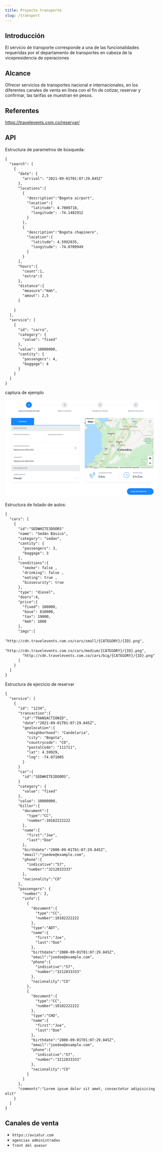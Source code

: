 ```yaml
---
title: Proyecto transporte
slug: /transport
---
```


## Introducción

El servicio de transporte corresponde a una de las funcionalidades requeridas por el departamento de transportes en cabeza de la vicepresidencia de operaciones

## Alcance

Ofrecer servicios de transportes nacional e internacionales, en los diferentes canales de venta en línea con el fin de cotizar, reservar y confirmar, las tarifas se muestran en pesos.


## Referentes

https://travelevents.com.co/reservar/

## API

Estructura de parametros de búsqueda:

```shell
{
  "search": [
    {
      "date": {
        "arrival": "2021-09-01T01:07:29.845Z"
      },
      "locations":[
        {
          "description":"Bogota airport",
          "location":{
            "latitude": 4.7009718,
            "longitude": -74.1482912
          }
        },
        {
          "description":"Bogota chapinero",
          "location":{
            "latitude": 4.5992835,
            "longitude": -74.0709949
          }
        }  
      ],
      "hours":{
        "count":1,
        "extra":3
      },
      "distance":{
        "measure":"Kmh",
        "amout": 2,5
      }

    }
  ],
  "service": [
    {
      "id": "carro",
      "category": {
        "value": "fixed"
      },
      "value": 10000000,
      "cantity": {
        "passengers": 4,
        "baggage": 4
      }
    }
  ]
}
```

captura de ejemplo

![Example banner](../static/img/searcher.png)

Estructura de listado de autos:

```shell
{
  "cars": [
    {
      "id":"SEDWHITE3DOORS"
      "name": "Sedán Básico",
      "category": "sedan",
      "cantity": {
        "passengers": 3,
        "baggage": 3
      },
      "conditions":{
        "smoke": false ,
        "drinking": false ,
        "eating": true ,
        "biosecurity": true
      },
      "type": "diesel",
      "doors":4,
      "price":{
        "fixed": 100000,
        "base": 810000,
        "tax": 19000,
        "kmh": 1000
      },
      "imgs":[
        "http://cdn.travelevents.com.co/cars/small/{CATEGORY}/{ID}.png",
        "http://cdn.travelevents.com.co/cars/medium/{CATEGORY}/{ID}.png",
        "http://cdn.travelevents.com.co/cars/big/{CATEGORY}/{ID}.png"
      ]
    }
  ]
}
```

Estructura de ejercicio de reservar

```shell
{
  "service": [
    {
      "id": "1234",
      "transaction":{
        "id":"TRANSACTIONID",
        "date":"2021-09-01T01:07:29.845Z",
        "geolocation":{
          "neighborhood": "Candelaria",
          "city": "Bogota",
          "countrycode": "CO",
          "postalCode": "111711",
          "lat": 4.59929,
          "lng": -74.071005
        }
      }
      "car":{
        "id":"SEDWHITE3DOORS",
      }
      "category": {
        "value": "fixed"
      },
      "value": 10000000,
      "biller":{
        "document":{
          "type":"CC",
          "number":10182222222
        },
        "name":{
          "first":"Joe",
          "last":"Doe"
        },
        "birthdate":"2000-09-01T01:07:29.845Z",
        "email":"joedoe@example.com",
        "phone":{
          "indicative":"57",
          "number":"3212833333"
        },
        "nacionality":"CO"
      },
      "passengers": {
        "number": 2,
        "info":[
          {
            "document":{
              "type":"CC",
              "number":10182222222
            },
            "type":"ADT",
            "name":{
              "first":"Joe",
              "last":"Doe"
            },
            "birthdate":"2000-09-01T01:07:29.845Z",
            "email":"joedoe@example.com",
            "phone":{
              "indicative":"57",
              "number":"3212833333"
            },
            "nacionality":"CO"
          },
          {
            "document":{
              "type":"CC",
              "number":10182222222
            },
            "type":"CHD",
            "name":{
              "first":"Joe",
              "last":"Doe"
            },
            "birthdate":"2000-09-01T01:07:29.845Z",
            "email":"joedoe@example.com",
            "phone":{
              "indicative":"57",
              "number":"3212833333"
            },
            "nacionality":"CO"
          }
        ]
      },
      "comments":"Lorem ipsum dolor sit amet, consectetur adipisicing elit"
    }
  ]
}
```


## Canales de venta


- `https://aviatur.com`
- `agencias administradas`
- `front del asesor`
